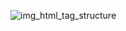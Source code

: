 ![img_html_tag_structure](https://github.com/MC-Meeting-for-Competition/Frontend-Developer-Roadmap/assets/106881184/a7ba2aa0-52d9-40c9-94ec-2131146195e5)
